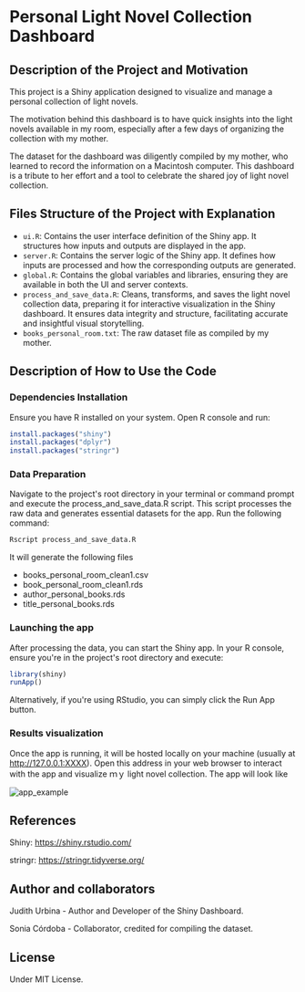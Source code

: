 # Personal Light Novel Collection Dashboard

## Description of the Project and Motivation
This project is a Shiny application designed to visualize and manage a personal collection of light novels.

The motivation behind this dashboard is to have quick insights into the light novels available in my room, especially after a few days of organizing the collection with my mother.

The dataset for the dashboard was diligently compiled by my mother, who learned to record the information on a Macintosh computer. This dashboard is a tribute to her effort and a tool to celebrate the shared joy of light novel collection.

## Files Structure of the Project with Explanation

- `ui.R`: Contains the user interface definition of the Shiny app. It structures how inputs and outputs are displayed in the app.
- `server.R`: Contains the server logic of the Shiny app. It defines how inputs are processed and how the corresponding outputs are generated.
- `global.R`: Contains the global variables and libraries, ensuring they are available in both the UI and server contexts.
- `process_and_save_data.R`: Cleans, transforms, and saves the light novel collection data, preparing it for interactive visualization in the Shiny dashboard. It ensures data integrity and structure, facilitating accurate and insightful visual storytelling.
- `books_personal_room.txt`: The raw dataset file as compiled by my mother.

## Description of How to Use the Code

### Dependencies Installation
Ensure you have R installed on your system. Open R console and run:

```R
install.packages("shiny")
install.packages("dplyr")
install.packages("stringr")
```

### Data Preparation
Navigate to the project's root directory in your terminal or command prompt and execute the process_and_save_data.R script. This script processes the raw data and generates essential datasets for the app. Run the following command:

```bash
Rscript process_and_save_data.R
```

It will generate the following files

- books_personal_room_clean1.csv
- book_personal_room_clean1.rds
- author_personal_books.rds
- title_personal_books.rds

### Launching the app
After processing the data, you can start the Shiny app. In your R console, ensure you're in the project's root directory and execute:

```R
library(shiny)
runApp()
```
Alternatively, if you're using RStudio, you can simply click the Run App button.

### Results visualization

Once the app is running, it will be hosted locally on your machine (usually at http://127.0.0.1:XXXX). Open this address in your web browser to interact with the app and visualize ｍｙ light novel collection. The app will look like

![app_example](https://github.com/Yuta-chan/Data-Visualization-Portfolio/assets/78736744/64ded87d-ab5c-4a70-bf40-3e689bf2b121)


## References
Shiny: https://shiny.rstudio.com/

stringr: https://stringr.tidyverse.org/

## Author and collaborators
Judith Urbina - Author and Developer of the Shiny Dashboard.

Sonia Córdoba - Collaborator, credited for compiling the dataset.

## License

Under MIT License.


